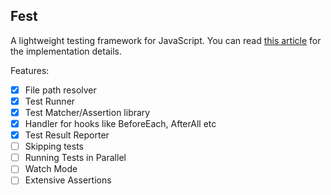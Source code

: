 ## Fest

A lightweight testing framework for JavaScript. You can read [this article](https://favourcodes.com/writings/building-a-testing-framework) for the implementation details.

Features:

- [x] File path resolver
- [x] Test Runner
- [x] Test Matcher/Assertion library
- [x] Handler for hooks like BeforeEach, AfterAll etc
- [x] Test Result Reporter
- [ ] Skipping tests
- [ ] Running Tests in Parallel
- [ ] Watch Mode
- [ ] Extensive Assertions
